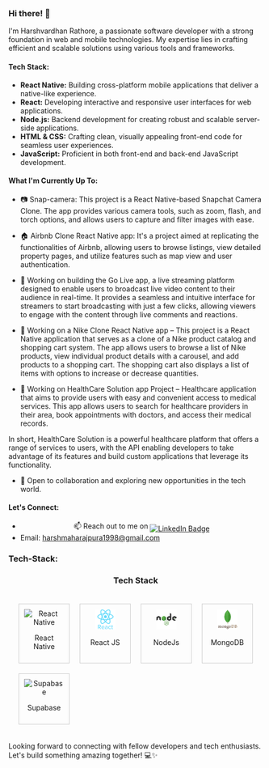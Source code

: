 <div align="center">
  <img src="https://komarev.com/ghpvc/?username=Riser17&style=flat-square&color=blue" alt=""/>
</div>

### Hi there! 👋

I'm Harshvardhan Rathore, a passionate software developer with a strong foundation in web and mobile technologies. My expertise lies in crafting efficient and scalable solutions using various tools and frameworks.

#### Tech Stack:

- **React Native:** Building cross-platform mobile applications that deliver a native-like experience.
- **React:** Developing interactive and responsive user interfaces for web applications.
- **Node.js:** Backend development for creating robust and scalable server-side applications.
- **HTML & CSS:** Crafting clean, visually appealing front-end code for seamless user experiences.
- **JavaScript:** Proficient in both front-end and back-end JavaScript development.

#### What I'm Currently Up To:
- 📷 Snap-camera: This project is a React Native-based Snapchat Camera Clone. The app provides various camera tools, such as zoom, flash, and torch options, and allows users to capture and filter images with ease.
  
- 🏠 Airbnb Clone React Native app: It's a project aimed at replicating the functionalities of Airbnb, allowing users to browse listings, view detailed property pages, and utilize features such as map view and user authentication.
  
- 🔴 Working on building the Go Live app, a live streaming platform designed to enable users to broadcast live video content to their audience in real-time. It provides a seamless and intuitive interface for streamers to start broadcasting with just a few clicks, allowing viewers to engage with the content through live comments and reactions.

- 👟 Working on a Nike Clone React Native app – This project is a React Native application that serves as a clone of a Nike product catalog and shopping cart system. The app allows users to browse a list of Nike products, view individual product details with a carousel, and add products to a shopping cart. The shopping cart also displays a list of items with options to increase or decrease quantities.

- 🏥  Working on HealthCare Solution app Project – Healthcare application that aims to provide users with easy and convenient access to medical services. This app allows users to search for healthcare providers in their area, book appointments with doctors, and access their medical records.

In short, HealthCare Solution is a powerful healthcare platform that offers a range of services to users, with the API enabling developers to take advantage of its features and build custom applications that leverage its functionality.
- 💬 Open to collaboration and exploring new opportunities in the tech world.

#### Let's Connect:

- <div style="text-align: center;" >📫 Reach out to me on <a  href="https://www.linkedin.com/in/harshvardhan-rathore-a19170190/">
    <img align="middle" class="width: 50%" src="https://img.shields.io/badge/LinkedIn-blue?style=for-the-badge&logo=linkedin&logoColor=white" alt="LinkedIn Badge"/>
  </a></div>
- Email: harshmaharajpura1998@gmail.com

### Tech-Stack:



<h3 align="center">Tech Stack</h3>

<div align="center" style="display: grid; grid-template-columns: repeat(4, 1fr); gap: 20px; padding: 20px;">

  <div style="border: 1px solid #ccc; padding: 10px; text-align: center;">
    <img src="https://reactnative.dev/img/header_logo.svg" alt="React Native" width="40" height="40"/>
    <p>React Native</p>
  </div>

  <div style="border: 1px solid #ccc; padding: 10px; text-align: center;">
    <img src="https://raw.githubusercontent.com/devicons/devicon/master/icons/react/react-original-wordmark.svg" alt="React JS" width="40" height="40"/>
    <p>React JS</p>
  </div>

  <div style="border: 1px solid #ccc; padding: 10px; text-align: center;">
    <img src="https://raw.githubusercontent.com/devicons/devicon/master/icons/nodejs/nodejs-original-wordmark.svg" alt="NodeJs" width="40" height="40"/>
    <p>NodeJs</p>
  </div>

  <div style="border: 1px solid #ccc; padding: 10px; text-align: center;">
    <img src="https://raw.githubusercontent.com/devicons/devicon/master/icons/mongodb/mongodb-original-wordmark.svg" alt="MongoDB" width="40" height="40"/>
    <p>MongoDB</p>
  </div>

  <div style="border: 1px solid #ccc; padding: 10px; text-align: center;">
    <img src="https://seeklogo.com/images/S/supabase-logo-DCC676FFE2-seeklogo.com.png" alt="Supabase" width="40" height="40"/>
    <p>Supabase</p>
  </div>

</div>






Looking forward to connecting with fellow developers and tech enthusiasts. Let's build something amazing together! 💻✨
